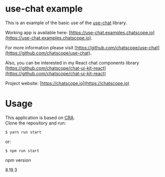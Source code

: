 # use-chat example

This is an example of the basic use of the [use-chat](https://github.com/chatscope/use-chat) library.

Working app is available here: [https://use-chat.examples.chatscope.io](https://use-chat.examples.chatscope.io).

For more information please visit [https://github.com/chatscope/use-chat](https://github.com/chatscope/use-chat).

Also, you can be interested in my React chat components library [https://github.com/chatscope/chat-ui-kit-react](https://github.com/chatscope/chat-ui-kit-react)

Project website: [https://chatscope.io](https://chatscope.io)

# Usage
This application is based on [CRA](https://create-react-app.dev/).  
Clone the repository and run:

```console
$ yarn run start
```

or:
```console
$ npm run start
```

npm version

8.19.3